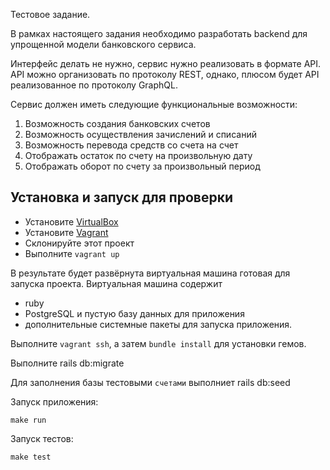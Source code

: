 Тестовое задание.

В рамках настоящего задания необходимо разработать backend для упрощенной модели банковского сервиса.

Интерфейс делать не нужно, сервис нужно реализовать в формате API. API можно организовать по протоколу REST, однако, плюсом
будет API реализованное по протоколу GraphQL.

Сервис должен иметь следующие функциональные возможности:
1. Возможность создания банковских счетов
2. Возможность осуществления зачислений и списаний
3. Возможность перевода средств со счета на счет
5. Отображать остаток по счету на произвольную дату
6. Отображать оборот по счету за произвольный период

Установка и запуск для проверки
-------------
- Установите [VirtualBox](https://www.virtualbox.org/wiki/Downloads)
- Установите [Vagrant](https://www.vagrantup.com/downloads.html)
- Склонируйте этот проект
- Выполните `vagrant up`

В результате будет развёрнута виртуальная машина готовая для запуска проекта.
Виртуальная машина содержит
- ruby
- PostgreSQL и пустую базу данных для приложения
- дополнительные системные пакеты для запуска приложения.

Выполните `vagrant ssh`, а затем `bundle install` для установки гемов.

Выполните rails db:migrate

Для заполнения базы тестовыми `счетами` выполниет rails db:seed

Запуск приложения:
```
make run
```
Запуск тестов:
```
make test
```

